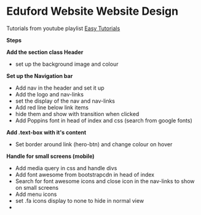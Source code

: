 # Eduford Website Website Design

Tutorials from youtube playlist [Easy Tutorials](https://www.youtube.com/watch?v=oYRda7UtuhA&list=PLjwm_8O3suyP5kGKmwS_DM0Hs1j7fshi5%5D)

**Steps**

**Add the section class Header**

- set up the background image and colour

**Set up the Navigation bar**

- Add nav in the header and set it up
- Add the logo and nav-links
- set the display of the nav and nav-links
- Add red line below link items
- hide them and show with transition when clicked
- Add Poppins font in head of index and css (search from google fonts)

**Add .text-box with it's content**

- Set border around link (hero-btn) and change colour on hover

**Handle for small screens (mobile)**

- Add media query in css and handle divs
- Add font awesome from bootstrapcdn in head of index
- Search for font awesome icons and close icon in the nav-links to show on small screens
- Add menu icons
- set .fa icons display to none to hide in normal view
-
